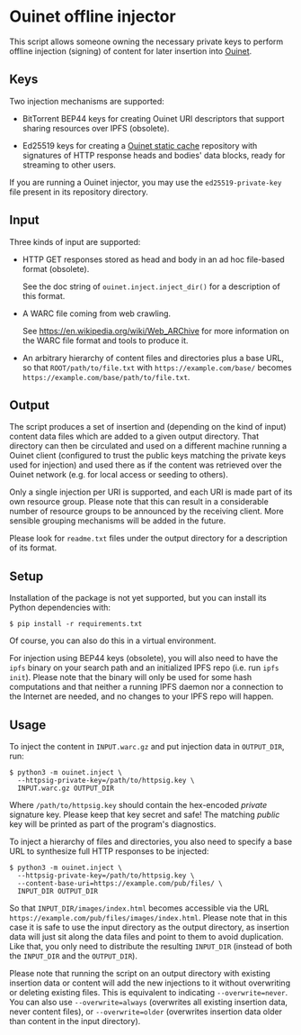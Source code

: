 # Ouinet offline injector

This script allows someone owning the necessary private keys to perform
offline injection (signing) of content for later insertion into
[Ouinet](https://github.com/equalitie/ouinet).

## Keys

Two injection mechanisms are supported:

  - BitTorrent BEP44 keys for creating Ouinet URI descriptors that support
    sharing resources over IPFS (obsolete).

  - Ed25519 keys for creating a [Ouinet static cache][] repository with
    signatures of HTTP response heads and bodies' data blocks, ready for
    streaming to other users.

[Ouinet static cache]: https://github.com/equalitie/ouinet/blob/master/doc/ouinet-network-whitepaper.md#out-of-band-cache-entry-exchange

If you are running a Ouinet injector, you may use the ``ed25519-private-key``
file present in its repository directory.

## Input

Three kinds of input are supported:

  - HTTP GET responses stored as head and body in an ad hoc file-based format
    (obsolete).

    See the doc string of `ouinet.inject.inject_dir()` for a description of
    this format.

  - A WARC file coming from web crawling.

    See <https://en.wikipedia.org/wiki/Web_ARChive> for more information on
    the WARC file format and tools to produce it.

  - An arbitrary hierarchy of content files and directories plus a base URL,
    so that ``ROOT/path/to/file.txt`` with ``https://example.com/base/``
    becomes ``https://example.com/base/path/to/file.txt``.

## Output

The script produces a set of insertion and (depending on the kind of input)
content data files which are added to a given output directory.  That
directory can then be circulated and used on a different machine running a
Ouinet client (configured to trust the public keys matching the private keys
used for injection) and used there as if the content was retrieved over the
Ouinet network (e.g. for local access or seeding to others).

Only a single injection per URI is supported, and each URI is made part of its
own resource group.  Please note that this can result in a considerable number
of resource groups to be announced by the receiving client.  More sensible
grouping mechanisms will be added in the future.

Please look for ``readme.txt`` files under the output directory for a
description of its format.

## Setup

Installation of the package is not yet supported, but you can install its
Python dependencies with:

    $ pip install -r requirements.txt

Of course, you can also do this in a virtual environment.

For injection using BEP44 keys (obsolete), you will also need to have the
``ipfs`` binary on your search path and an initialized IPFS repo (i.e. run
``ipfs init``).  Please note that the binary will only be used for some hash
computations and that neither a running IPFS daemon nor a connection to the
Internet are needed, and no changes to your IPFS repo will happen.

## Usage

To inject the content in ``INPUT.warc.gz`` and put injection data in
``OUTPUT_DIR``, run:

    $ python3 -m ouinet.inject \
      --httpsig-private-key=/path/to/httpsig.key \
      INPUT.warc.gz OUTPUT_DIR

Where ``/path/to/httpsig.key`` should contain the hex-encoded *private*
signature key.  Please keep that key secret and safe!  The matching *public*
key will be printed as part of the program's diagnostics.

To inject a hierarchy of files and directories, you also need to specify a
base URL to synthesize full HTTP responses to be injected:

    $ python3 -m ouinet.inject \
      --httpsig-private-key=/path/to/httpsig.key \
      --content-base-uri=https://example.com/pub/files/ \
      INPUT_DIR OUTPUT_DIR

So that ``INPUT_DIR/images/index.html`` becomes accessible via the URL
``https://example.com/pub/files/images/index.html``.  Please note that in this
case it is safe to use the input directory as the output directory, as
insertion data will just sit along the data files and point to them to avoid
duplication.  Like that, you only need to distribute the resulting
``INPUT_DIR`` (instead of both the ``INPUT_DIR`` and the ``OUTPUT_DIR``).

Please note that running the script on an output directory with existing
insertion data or content will add the new injections to it without
overwriting or deleting existing files.  This is equivalent to indicating
``--overwrite=never``.  You can also use ``--overwrite=always`` (overwrites
all existing insertion data, never content files), or ``--overwrite=older``
(overwrites insertion data older than content in the input directory).
